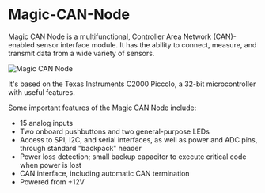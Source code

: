Magic-CAN-Node
==============

Magic CAN Node is a multifunctional, Controller Area Network (CAN)-enabled sensor interface module. It has the ability to connect, measure, and transmit data from a wide variety of sensors.

![Magic CAN Node](http://i.imgur.com/rMtup8x.png)

It's based on the Texas Instruments C2000 Piccolo, a 32-bit microcontroller with useful features. 

Some important features of the Magic CAN Node include:
* 15 analog inputs
* Two onboard pushbuttons and two general-purpose LEDs
* Access to SPI, I2C, and serial interfaces, as well as power and ADC pins, through standard "backpack" header
* Power loss detection; small backup capacitor to execute critical code when power is lost
* CAN interface, including automatic CAN termination
* Powered from +12V

